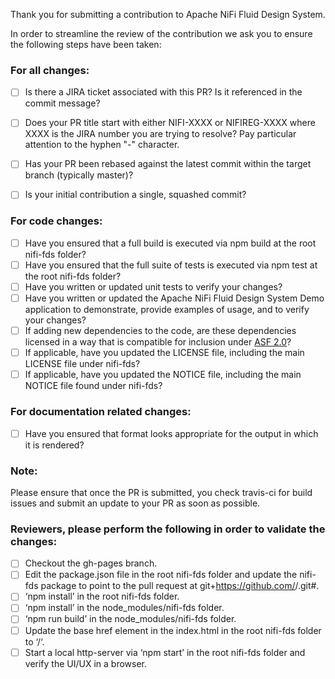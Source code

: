 Thank you for submitting a contribution to Apache NiFi Fluid Design System.

In order to streamline the review of the contribution we ask you
to ensure the following steps have been taken:

### For all changes:
- [ ] Is there a JIRA ticket associated with this PR? Is it referenced
     in the commit message?

- [ ] Does your PR title start with either NIFI-XXXX or NIFIREG-XXXX where XXXX is the JIRA number you are trying to resolve? Pay particular attention to the hyphen "-" character.

- [ ] Has your PR been rebased against the latest commit within the target branch (typically master)?

- [ ] Is your initial contribution a single, squashed commit?

### For code changes:
- [ ] Have you ensured that a full build is executed via npm build at the root nifi-fds folder?
- [ ] Have you ensured that the full suite of tests is executed via npm test at the root nifi-fds folder?
- [ ] Have you written or updated unit tests to verify your changes?
- [ ] Have you written or updated the Apache NiFi Fluid Design System Demo application to demonstrate, provide examples of usage, and to verify your changes?
- [ ] If adding new dependencies to the code, are these dependencies licensed in a way that is compatible for inclusion under [ASF 2.0](http://www.apache.org/legal/resolved.html#category-a)?
- [ ] If applicable, have you updated the LICENSE file, including the main LICENSE file under nifi-fds?
- [ ] If applicable, have you updated the NOTICE file, including the main NOTICE file found under nifi-fds?

### For documentation related changes:
- [ ] Have you ensured that format looks appropriate for the output in which it is rendered?

### Note:
Please ensure that once the PR is submitted, you check travis-ci for build issues and submit an update to your PR as soon as possible.

### Reviewers, please perform the following in order to validate the changes:
- [ ] Checkout the gh-pages branch.
- [ ] Edit the package.json file in the root nifi-fds folder and update the nifi-fds package to point to the pull request at git+https://github.com/<user>/<repo>.git#<branch>.
- [ ] ‘npm install’ in the root nifi-fds folder.
- [ ] ‘npm install’ in the node_modules/nifi-fds folder.
- [ ] ‘npm run build’ in the node_modules/nifi-fds folder.
- [ ] Update the base href element in the index.html in the root nifi-fds folder to ‘/‘.
- [ ] Start a local http-server via ‘npm start’ in the root nifi-fds folder and verify the UI/UX in a browser.
